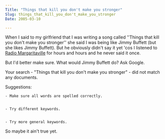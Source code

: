 ```yaml
---
Title: "Things that kill you don't make you stronger"
Slug: things_that_kill_you_don't_make_you_stronger
Date: 2005-03-10

---
```

When I said to my girlfriend that I was writing a song called ''Things
that kill you don't make you stronger'' she said I was being like Jimmy
Buffett (but she likes Jimmy Buffett). But he obviously didn't say it
yet 'cos I listened to [Radio
Margaritaville](http://radiomargaritaville.com/) for hours and hours and
he never said it once.

But I'd better make sure. What would Jimmy Buffett do? Ask Google.

Your search - "Things that kill you don't make you stronger" - did not
match any documents.

Suggestions:

    - Make sure all words are spelled correctly.


    - Try different keywords.


    - Try more general keywords.

So maybe it ain't true yet.

